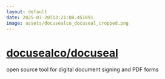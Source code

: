 ```yaml
---
layout: default
date: 2025-07-20T13:21:08.451891
image: assets/docusealco_docuseal_cropped.png
---
```


# [docusealco/docuseal](https://github.com/docusealco/docuseal)

open source tool for digital document signing and PDF forms
